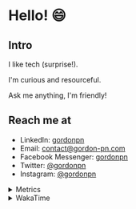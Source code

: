 # Hello! 😄

## Intro

I like tech (surprise!).

I'm curious and resourceful.

Ask me anything, I'm friendly!

## Reach me at

- LinkedIn: [gordonpn](https://www.linkedin.com/in/gordonpn/)
- Email: [contact@gordon-pn.com](mailto:contact@gordon-pn.com)
- Facebook Messenger: [gordonpn](https://www.messenger.com/t/Gordonpn)
- Twitter: [@gordonpn](https://twitter.com/Gordonpn)
- Instagram: [@gordonpn](https://www.instagram.com/gordonpn/)

<details>
  <summary>Metrics</summary>

  <img align="center" src="https://github.com/gordonpn/gordonpn/blob/master/github-metrics.svg" alt="GitHub Metrics">

</details>

<details>
  <summary>WakaTime</summary>

  <!--START_SECTION:waka-->
**I'm an Early 🐤** 

```text
🌞 Morning    175 commits    █████░░░░░░░░░░░░░░░░░░░░   21.32% 
🌆 Daytime    311 commits    █████████░░░░░░░░░░░░░░░░   37.88% 
🌃 Evening    298 commits    █████████░░░░░░░░░░░░░░░░   36.3% 
🌙 Night      37 commits     █░░░░░░░░░░░░░░░░░░░░░░░░   4.51%

```
📅 **I'm Most Productive on Wednesday** 

```text
Monday       125 commits    ███░░░░░░░░░░░░░░░░░░░░░░   15.23% 
Tuesday      100 commits    ███░░░░░░░░░░░░░░░░░░░░░░   12.18% 
Wednesday    186 commits    █████░░░░░░░░░░░░░░░░░░░░   22.66% 
Thursday     111 commits    ███░░░░░░░░░░░░░░░░░░░░░░   13.52% 
Friday       124 commits    ███░░░░░░░░░░░░░░░░░░░░░░   15.1% 
Saturday     61 commits     █░░░░░░░░░░░░░░░░░░░░░░░░   7.43% 
Sunday       114 commits    ███░░░░░░░░░░░░░░░░░░░░░░   13.89%

```


📊 **This Week I Spent My Time On** 

```text
💬 Programming Languages: 
Text                     5 hrs 47 mins       █████████░░░░░░░░░░░░░░░░   36.3% 
Java                     5 hrs               ███████░░░░░░░░░░░░░░░░░░   31.35% 
JSON                     2 hrs 33 mins       ████░░░░░░░░░░░░░░░░░░░░░   16.02% 
Markdown                 1 hr 4 mins         █░░░░░░░░░░░░░░░░░░░░░░░░   6.72% 
Makefile                 34 mins             █░░░░░░░░░░░░░░░░░░░░░░░░   3.63%

🔥 Editors: 
IntelliJ                 13 hrs 20 mins      █████████████████████░░░░   83.56% 
VS Code                  2 hrs 37 mins       ████░░░░░░░░░░░░░░░░░░░░░   16.44%

```


 Last Updated on 01/09/2022 10:28:07 UTC
<!--END_SECTION:waka-->
</details>
